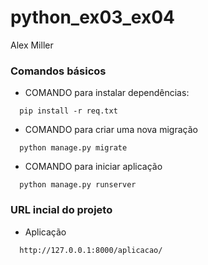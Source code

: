 # python_ex03_ex04

Alex Miller

### Comandos básicos

- COMANDO para instalar dependências:
```
  pip install -r req.txt
```  

- COMANDO para criar uma nova migração
```
  python manage.py migrate
``` 

- COMANDO para iniciar aplicação
```
  python manage.py runserver
```   

### URL incial do projeto 

- Aplicação
```  
  http://127.0.0.1:8000/aplicacao/
```   